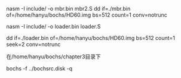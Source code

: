 nasm -I include/ -o mbr.bin mbr2.S
dd if=./mbr.bin of=/home/hanyu/bochs/HD60.img bs=512 count=1 conv=notrunc

nasm -I include/ -o loader.bin loader.S

dd if=./loader.bin of=/home/hanyu/bochs/HD60.img bs=512 count=1 seek=2 conv=notrunc

在/home/hanyu/bochs/chapter3目录下

bochs -f ../bochsrc.disk -q 
